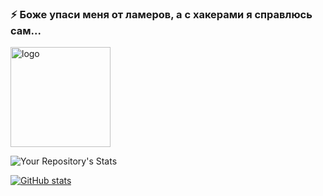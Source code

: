 ### ⚡ Боже упаси меня от ламеров, а с хакерами я справлюсь сам...

<img src="https://github-readme-stats.vercel.app/api?username=cyfive&show_icons=true" alt="logo" height="160" />

![Your Repository's Stats](https://github-readme-stats.vercel.app/api/top-langs/?username=cyfive&theme=blue-green)

[![GitHub stats](https://github-readme-stats.vercel.app/api?username=cyfive)](https://github.com/cyfive/cyfive)

<!--
**cyfive/cyfive** is a ✨ _special_ ✨ repository because its `README.md` (this file) appears on your GitHub profile.

Here are some ideas to get you started:

- 🔭 I’m currently working on ...
- 🌱 I’m currently learning ...
- 👯 I’m looking to collaborate on ...
- 🤔 I’m looking for help with ...
- 💬 Ask me about ...
- 📫 How to reach me: ...
- 😄 Pronouns: ...
- ⚡ Fun fact: ...
-->

